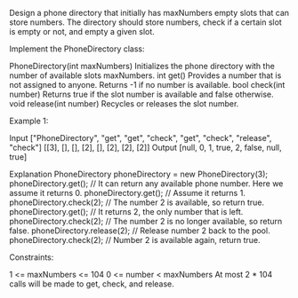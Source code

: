 Design a phone directory that initially has maxNumbers empty slots that can store numbers. The directory should store numbers, check if a certain slot is empty or not, and empty a given slot.

Implement the PhoneDirectory class:

PhoneDirectory(int maxNumbers) Initializes the phone directory with the number of available slots maxNumbers.
int get() Provides a number that is not assigned to anyone. Returns -1 if no number is available.
bool check(int number) Returns true if the slot number is available and false otherwise.
void release(int number) Recycles or releases the slot number.
 

Example 1:

Input
["PhoneDirectory", "get", "get", "check", "get", "check", "release", "check"]
[[3], [], [], [2], [], [2], [2], [2]]
Output
[null, 0, 1, true, 2, false, null, true]

Explanation
PhoneDirectory phoneDirectory = new PhoneDirectory(3);
phoneDirectory.get();      // It can return any available phone number. Here we assume it returns 0.
phoneDirectory.get();      // Assume it returns 1.
phoneDirectory.check(2);   // The number 2 is available, so return true.
phoneDirectory.get();      // It returns 2, the only number that is left.
phoneDirectory.check(2);   // The number 2 is no longer available, so return false.
phoneDirectory.release(2); // Release number 2 back to the pool.
phoneDirectory.check(2);   // Number 2 is available again, return true.
 

Constraints:

1 <= maxNumbers <= 104
0 <= number < maxNumbers
At most 2 * 104 calls will be made to get, check, and release.